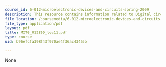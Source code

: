 ```yaml
---
course_id: 6-012-microelectronic-devices-and-circuits-spring-2009
description: This resource contains information related to Digital circuits.
file_location: /coursemedia/6-012-microelectronic-devices-and-circuits-spring-2009/b96efcfa398f43f970ae4f36ac43456b_MIT6_012S09_lec11.pdf
file_type: application/pdf
layout: pdf
title: MIT6_012S09_lec11.pdf
type: course
uid: b96efcfa398f43f970ae4f36ac43456b

---
```

None